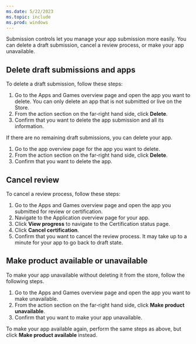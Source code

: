 ```yaml
---
ms.date: 5/22/2023
ms.topic: include
ms.prod: windows
---
```


Submission controls let you manage your app submission more easily. You can delete a draft submission,  cancel a review process, or make your app unavailable.

## Delete draft submissions and apps

To delete a draft submission, follow these steps:

1. Go to the Apps and Games overview page and open the app you want to delete. You can only delete an app that is not submitted or live on the Store.
1. From the action section on the far-right hand side, click **Delete**.
1. Confirm that you want to delete the app submission and all its information.

If there are no remaining draft submissions, you can delete your app.

1. Go to the app overview page for the app you want to delete.
1. From the action section on the far-right hand side, click **Delete**.
1. Confirm that you want to delete the app.

## Cancel review

To cancel a review process, follow these steps:

1. Go to the Apps and Games overview page and open the app you submitted for review or certification.
1. Navigate to the Application overview page for your app.
1. Click **View progress** to navigate to the Certification status page.
1. Click **Cancel certification**.
1. Confirm that you want to cancel the review process. It may take up to a minute for your app to go back to draft state.

## Make product available or unavailable

To make your app unavailable without deleting it from the store, follow the following steps.

1. Go to the Apps and Games overview page and open the app you want to make unavailable.
1. From the action section on the far-right hand side, click **Make product unavailable**.
1. Confirm that you want to make your app unavailable.

To make your app available again, perform the same steps as above, but click **Make product available** instead.
